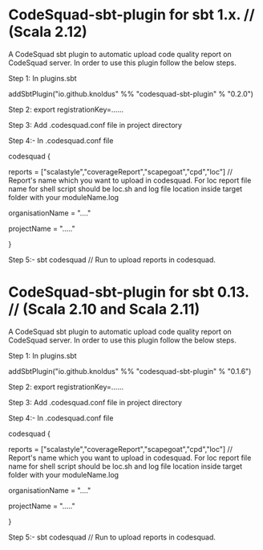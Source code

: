 # CodeSquad-sbt-plugin for sbt 1.x. // (Scala 2.12)
A CodeSquad sbt plugin to automatic upload code quality report on CodeSquad server. In order to use this plugin follow the below steps.

Step 1: In plugins.sbt

addSbtPlugin("io.github.knoldus" %% "codesquad-sbt-plugin" % "0.2.0")

Step 2: export registrationKey=......

Step 3: Add .codesquad.conf file in project directory

Step 4:- In .codesquad.conf file

codesquad
  {

reports = ["scalastyle","coverageReport","scapegoat","cpd","loc"] // Report's name which you want to upload in codesquad.
For loc report file name for shell script should be loc.sh and log file location inside target folder with your moduleName.log

organisationName = "...."

projectName = "....."

}

Step 5:- sbt codesquad  // Run to upload reports in codesquad.



# CodeSquad-sbt-plugin for sbt 0.13. // (Scala 2.10 and Scala 2.11)

A CodeSquad sbt plugin to automatic upload code quality report on CodeSquad server. In order to use this plugin follow the below steps.

Step 1: In plugins.sbt

addSbtPlugin("io.github.knoldus" %% "codesquad-sbt-plugin" % "0.1.6")

Step 2: export registrationKey=......

Step 3: Add .codesquad.conf file in project directory

Step 4:- In .codesquad.conf file

codesquad {

reports = ["scalastyle","coverageReport","scapegoat","cpd","loc"] // Report's name which you want to upload in codesquad. For loc report file name for shell script should be loc.sh and log file location inside target folder with your moduleName.log

organisationName = "...."

projectName = "....."

}

Step 5:- sbt codesquad // Run to upload reports in codesquad.
